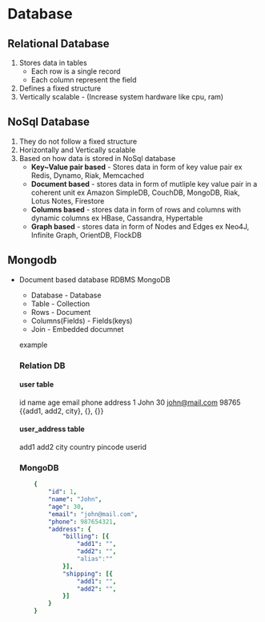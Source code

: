# Database
## Relational Database
1. Stores data in tables
    - Each row is a single record
    - Each column represent the field
2. Defines a fixed structure
3. Vertically scalable - (Increase system hardware like cpu, ram)

## NoSql Database
1. They do not follow a fixed structure
2. Horizontally and Vertically scalable
3. Based on how data is stored in NoSql database
    - **Key~Value pair based** - Stores data in form of key value pair
        ex Redis, Dynamo, Riak, Memcached
    - **Document based** - stores data in form of mutliple key value pair in a coherent unit
        ex Amazon SimpleDB, CouchDB, MongoDB, Riak, Lotus Notes, Firestore
    - **Columns based** - stores data in form of rows and columns with dynamic columns
        ex HBase, Cassandra, Hypertable
    - **Graph based** - stores data in form of Nodes and Edges
        ex Neo4J, Infinite Graph, OrientDB, FlockDB

## Mongodb
- Document based database
    RDBMS                   MongoDB
    - Database              - Database
    - Table                 - Collection
    - Rows                  - Document
    - Columns(Fields)       - Fields(keys)
    - Join                  - Embedded documnet

    example
    ### Relation DB
    #### user table
    id     name        age         email           phone        address
    1      John        30          john@mail.com   98765        {{add1, add2, city}, {}, {}}

    #### user_address table
    add1    add2    city    country     pincode     userid

    ### MongoDB
    ```yaml
        {
            "id": 1,
            "name": "John",
            "age": 30,
            "email": "john@mail.com",
            "phone": 987654321,
            "address": {
                "billing": [{
                    "add1": "",
                    "add2": "",
                    "alias":""
                }],
                "shipping": [{
                    "add1": "",
                    "add2": "",
                }]
            }
        }
    ```